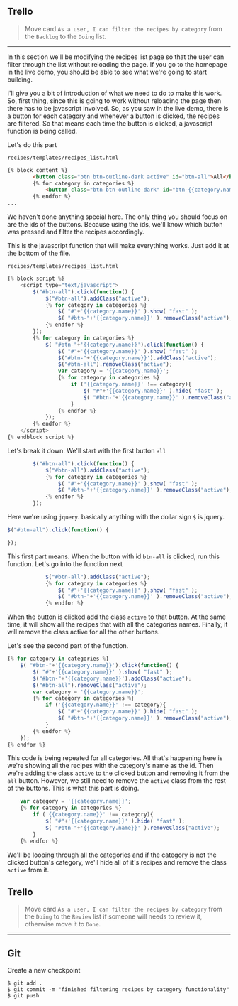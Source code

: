 ## Trello
> Move card `As a user, I can filter the recipes by category` from the `Backlog` to the `Doing` list.
___


In this section we'll be modifying the recipes list page so that the user can filter through the list without reloading the page. If you go to the homepage in the live demo, you should be able to see what we're going to start building.

I'll give you a bit of introduction of what we need to do to make this work. So, first thing, since this is going to work without reloading the page then there has to be javascript involved. So, as you saw in the live demo, there is a button for each category and whenever a button is clicked, the recipes are filtered. So that means each time the button is clicked, a javascript function is being called.

Let's do this part 

`recipes/templates/recipes_list.html`
```HTML
{% block content %}
		<button class="btn btn-outline-dark active" id="btn-all">All</button>
		{% for category in categories %}
			<button class="btn btn-outline-dark" id="btn-{{category.name}}">{{category.name}}</button>
		{% endfor %}
...
```

We haven't done anything special here. The only thing you should focus on are the ids of the buttons. Because using the ids, we'll know which button was pressed and filter the recipes accordingly.


This is the javascript function that will make everything works. Just add it at the bottom of the file.

`recipes/templates/recipes_list.html`
```js
{% block script %}
	<script type="text/javascript">
		$("#btn-all").click(function() {
			$("#btn-all").addClass("active");
			{% for category in categories %}
				$( "#"+'{{category.name}}' ).show( "fast" );
				$( "#btn-"+'{{category.name}}' ).removeClass("active");
			{% endfor %}
		});
		{% for category in categories %}
			$( "#btn-"+'{{category.name}}').click(function() {
				$( "#"+'{{category.name}}' ).show( "fast" );
				$("#btn-"+'{{category.name}}').addClass("active");
				$("#btn-all").removeClass("active");
				var category = '{{category.name}}';
				{% for category in categories %}
					if ('{{category.name}}' !== category){
						$( "#"+'{{category.name}}' ).hide( "fast" );
						$( "#btn-"+'{{category.name}}' ).removeClass("active");
					}
				{% endfor %}
			});
		{% endfor %}
	</script>
{% endblock script %}
```

Let's break it down. We'll start with the first button `all`
```js
		$("#btn-all").click(function() {
			$("#btn-all").addClass("active");
			{% for category in categories %}
				$( "#"+'{{category.name}}' ).show( "fast" );
				$( "#btn-"+'{{category.name}}' ).removeClass("active");
			{% endfor %}
		});
```

Here we're using `jquery`. basically anything with the dollar sign `$` is jquery. 

```js
$("#btn-all").click(function() {

});
```

This first part means. When the button with id `btn-all` is clicked, run this function. Let's go into the function next

```js
			$("#btn-all").addClass("active");
			{% for category in categories %}
				$( "#"+'{{category.name}}' ).show( "fast" );
				$( "#btn-"+'{{category.name}}' ).removeClass("active");
			{% endfor %}
```

When the button is clicked add the class `active` to that button. At the same time, it will show all the recipes that with all the categories names. Finally, it will remove the class active for all the other buttons.


Let's see the second part of the function.

```js
{% for category in categories %}
	$( "#btn-"+'{{category.name}}').click(function() {
		$( "#"+'{{category.name}}' ).show( "fast" );
		$("#btn-"+'{{category.name}}').addClass("active");
		$("#btn-all").removeClass("active");
		var category = '{{category.name}}';
		{% for category in categories %}
			if ('{{category.name}}' !== category){
				$( "#"+'{{category.name}}' ).hide( "fast" );
				$( "#btn-"+'{{category.name}}' ).removeClass("active");
			}
		{% endfor %}
	});
{% endfor %}
```

This code is being repeated for all categories. All that's happening here is we're showing all the recipes with the category's name as the id. Then we're adding the class `active` to the clicked button and removing it from the `all` button. However, we still need to remove the `active` class from the rest of the buttons. This is what this part is doing.

```js
	var category = '{{category.name}}';
	{% for category in categories %}
		if ('{{category.name}}' !== category){
			$( "#"+'{{category.name}}' ).hide( "fast" );
			$( "#btn-"+'{{category.name}}' ).removeClass("active");
		}
	{% endfor %}
```

We'll be looping through all the categories and if the category is not the clicked button's category, we'll hide all of it's recipes and remove the class `active` from it.


## Trello
> Move card `As a user, I can filter the recipes by category` from the `Doing` to the `Review` list if someone will needs to review it, otherwise move it to `Done`.
___

## Git

Create a new checkpoint

```shell
$ git add .
$ git commit -m "finished filtering recipes by category functionality"
$ git push
```
